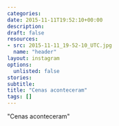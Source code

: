 ```yaml
---
categories:
date: 2015-11-11T19:52:10+00:00
description:
draft: false
resources:
- src: 2015-11-11_19-52-10_UTC.jpg
  name: "header"
layout: instagram
options:
  unlisted: false
stories:
subtitle:
title: "Cenas aconteceram"
tags: []
---
```


"Cenas aconteceram"
